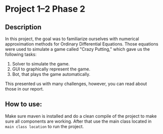 # Project 1–2 Phase 2

## Description
In this project,
the goal was to familiarize ourselves with numerical approximation methods for Ordinary Differential Equations.
Those equations were used to simulate a game called "Crazy Putting," which gave us the following tasks:
1. Solver to simulate the game.
2. GUI to graphically represent the game.
3. Bot, that plays the game automatically.

This presented us with many challenges, however, you can read about those in our report.

## How to use:

Make sure maven is installed and do a clean compile of the project to make sure all components are working. 
After that use the main class located in `main class location` to run the project.
